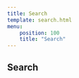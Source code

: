 ```yaml
---
title: Search
template: search.html
menu: 
    position: 100
    title: "Search"
---
```


## Search
